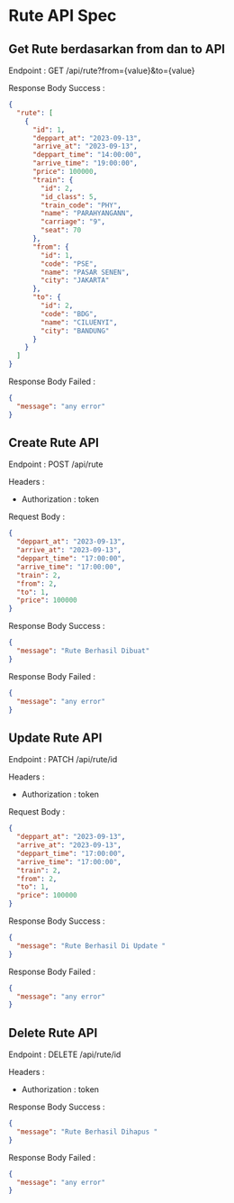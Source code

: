 # Rute API Spec

## Get Rute berdasarkan from dan to API

Endpoint : GET /api/rute?from={value}&to={value}

Response Body Success :

```json
{
  "rute": [
    {
      "id": 1,
      "deppart_at": "2023-09-13",
      "arrive_at": "2023-09-13",
      "deppart_time": "14:00:00",
      "arrive_time": "19:00:00",
      "price": 100000,
      "train": {
        "id": 2,
        "id_class": 5,
        "train_code": "PHY",
        "name": "PARAHYANGANN",
        "carriage": "9",
        "seat": 70
      },
      "from": {
        "id": 1,
        "code": "PSE",
        "name": "PASAR SENEN",
        "city": "JAKARTA"
      },
      "to": {
        "id": 2,
        "code": "BDG",
        "name": "CILUENYI",
        "city": "BANDUNG"
      }
    }
  ]
}
```

Response Body Failed :

```json
{
  "message": "any error"
}
```

## Create Rute API

Endpoint : POST /api/rute

Headers :

- Authorization : token

Request Body :

```json
{
  "deppart_at": "2023-09-13",
  "arrive_at": "2023-09-13",
  "deppart_time": "17:00:00",
  "arrive_time": "17:00:00",
  "train": 2,
  "from": 2,
  "to": 1,
  "price": 100000
}
```

Response Body Success :

```json
{
  "message": "Rute Berhasil Dibuat"
}
```

Response Body Failed :

```json
{
  "message": "any error"
}
```

## Update Rute API

Endpoint : PATCH /api/rute/id

Headers :

- Authorization : token

Request Body :

```json
{
  "deppart_at": "2023-09-13",
  "arrive_at": "2023-09-13",
  "deppart_time": "17:00:00",
  "arrive_time": "17:00:00",
  "train": 2,
  "from": 2,
  "to": 1,
  "price": 100000
}
```

Response Body Success :

```json
{
  "message": "Rute Berhasil Di Update "
}
```

Response Body Failed :

```json
{
  "message": "any error"
}
```

## Delete Rute API

Endpoint : DELETE /api/rute/id

Headers :

- Authorization : token

Response Body Success :

```json
{
  "message": "Rute Berhasil Dihapus "
}
```

Response Body Failed :

```json
{
  "message": "any error"
}
```
